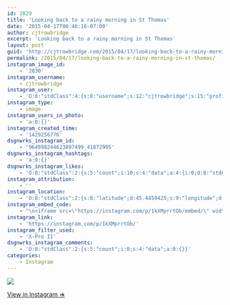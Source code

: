 ```yaml
---
id: 2829
title: 'Looking back to a rainy morning in St Thomas'
date: '2015-04-17T00:46:16-07:00'
author: cjtrowbridge
excerpt: 'Looking back to a rainy morning in St Thomas'
layout: post
guid: 'http://cjtrowbridge.com/2015/04/17/looking-back-to-a-rainy-morning-in-st-thomas/'
permalink: /2015/04/17/looking-back-to-a-rainy-morning-in-st-thomas/
instagram_image_id:
    - '2830'
instagram_username:
    - cjtrowbridge
instagram_user:
    - 'O:8:"stdClass":4:{s:8:"username";s:12:"cjtrowbridge";s:15:"profile_picture";s:103:"https://igcdn-photos-f-a.akamaihd.net/hphotos-ak-xpa1/t51.2885-19/925559_452430704897917_67836701_a.jpg";s:2:"id";s:8:"41872995";s:9:"full_name";s:13:"CJ Trowbridge";}'
instagram_type:
    - image
instagram_users_in_photo:
    - 'a:0:{}'
instagram_created_time:
    - '1429256776'
dsgnwrks_instagram_id:
    - '964998244623897499_41872995'
dsgnwrks_instagram_hashtags:
    - 'a:0:{}'
dsgnwrks_instagram_likes:
    - 'O:8:"stdClass":2:{s:5:"count";i:10;s:4:"data";a:4:{i:0;O:8:"stdClass":4:{s:8:"username";s:12:"robertstrang";s:15:"profile_picture";s:107:"https://igcdn-photos-g-a.akamaihd.net/hphotos-ak-xfp1/t51.2885-19/1171914_1612055082339886_1411521777_a.jpg";s:2:"id";s:9:"197967866";s:9:"full_name";s:0:"";}i:1;O:8:"stdClass":4:{s:8:"username";s:13:"nowolfyouknow";s:15:"profile_picture";s:83:"https://instagramimages-a.akamaihd.net/profiles/profile_7870447_75sq_1387522357.jpg";s:2:"id";s:7:"7870447";s:9:"full_name";s:13:"Tommy Brogard";}i:2;O:8:"stdClass":4:{s:8:"username";s:8:"dizzleme";s:15:"profile_picture";s:84:"https://instagramimages-a.akamaihd.net/profiles/profile_12340414_75sq_1358478611.jpg";s:2:"id";s:8:"12340414";s:9:"full_name";s:4:"Tony";}i:3;O:8:"stdClass":4:{s:8:"username";s:7:"tochwat";s:15:"profile_picture";s:108:"https://igcdn-photos-d-a.akamaihd.net/hphotos-ak-xfa1/t51.2885-19/10853162_1569086796660131_1159595740_a.jpg";s:2:"id";s:8:"18897559";s:9:"full_name";s:10:"Tad Ochwat";}}}'
instagram_attribution:
    - ''
instagram_location:
    - 'O:8:"stdClass":2:{s:8:"latitude";d:45.4459425;s:9:"longitude";d:-122.6261156;}'
instagram_embed_code:
    - "\n<iframe src=\"https://instagram.com/p/1kXMprrtOb/embed/\" width=\"612\" height=\"710\" frameborder=\"0\" scrolling=\"no\" allowtransparency=\"true\"></iframe>\n"
instagram_link:
    - 'https://instagram.com/p/1kXMprrtOb/'
instagram_filter_used:
    - 'X-Pro II'
dsgnwrks_instagram_comments:
    - 'O:8:"stdClass":2:{s:5:"count";i:0;s:4:"data";a:0:{}}'
categories:
    - Instagram
---
```


[![](http://blog.cjtrowbridge.com/wp-content/uploads/2015/04/11098435_999201126781466_349815406_n.jpg)](https://instagram.com/p/1kXMprrtOb/)

[View in Instagram ⇒](https://instagram.com/p/1kXMprrtOb/)